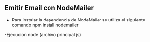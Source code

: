 ## Emitir Email con NodeMailer

* Para instalar la dependencia de NodeMailer se utiliza el siguiente comando
npm install nodemailer

-Ejecucion
node (archivo principal js)
